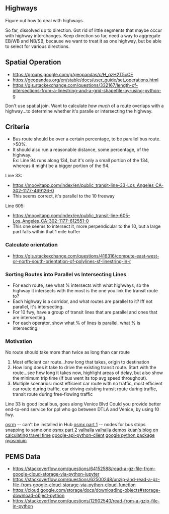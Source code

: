 ## Highways

Figure out how to deal with highways.

So far, dissolved up to direction. Got rid of little segments that maybe occur with highway interchanges. Keep direction so far, need a way to aggregate EB/WB and NB/SB, because we want to treat it as one highway, but be able to select for various directions.

## Spatial Operation

* https://groups.google.com/g/geopandas/c/H_qzH2T5cCE
* https://geopandas.org/en/stable/docs/user_guide/set_operations.html
* https://gis.stackexchange.com/questions/332167/length-of-intersections-from-a-linestring-and-a-grid-shapefile-by-using-python-g

Don't use spatial join. Want to calculate *how much* of a route overlaps with a highway...to determine whether it's paralle or intersecting the highway.


## Criteria

* Bus route should be over a certain percentage, to be parallel bus route. >50%.
* It should also run a reasonable distance, some percentage, of the highway.
<br>Ex: Line 94 runs along 134, but it's only a small portion of the 134, whereas it might be a bigger portion of the 94.

Line 33: 
* https://moovitapp.com/index/en/public_transit-line-33-Los_Angeles_CA-302-1177-469126-0
* This seems correct, it's parallel to the 10 freeway

Line 605:
* https://moovitapp.com/index/en/public_transit-line-605-Los_Angeles_CA-302-1177-612551-0
* This one seems to intersect it, more perpendicular to the 10, but a large part falls within that 1 mile buffer

### Calculate orientation

* https://gis.stackexchange.com/questions/416316/compute-east-west-or-north-south-orientation-of-polylines-sf-linestring-in-r

### Sorting Routes into Parallel vs Intersecting Lines
* For each route, see what % intersects with what highways, so the highway it intersects with the most is the one you link the transit route to?
* Each highway is a corridor, and what routes are parallel to it? Iff not parallel, it's intersecting.
* For 10 fwy, have a group of transit lines that are parallel and ones that are intersecting.
* For each operator, show what % of lines is parallel, what % is intersecting.

### Motivation
No route should take more than twice as long than car route
1. Most efficient car route...how long that takes, origin to destination
1. How long does it take to drive the existing transit route. Start with the route...see how long it takes now, highlight areas of delay, but also show the minimum trip time (if bus went its top avg speed throughout).
1. Multiple scenarios: most efficient car route with no traffic, most efficient car route during traffic, car driving existing transit route during traffic, transit route during free-flowing traffic

Line 33 is good local bus, goes along Venice Blvd
Could you provide better end-to-end service for ppl who go between DTLA and Venice, by using 10 fwy.


[osrm](https://github.com/vaclavdekanovsky/data-analysis-in-examples/blob/master/Maps/Driving%20Distance/Driving%20Distance%20between%20two%20places.ipynb) -- can't be installed in Hub
[osmx part 1](https://towardsdatascience.com/driving-distance-between-two-or-more-places-in-python-89779d691def) -- nodes for bus stops snapping to same one
[osmx part 2](https://towardsdatascience.com/how-to-calculate-travel-time-for-any-location-in-the-world-56ce639511f)
[valhalla](https://github.com/valhalla/valhalla)
[valhalla demos](https://github.com/valhalla/demos)
[kuan's blog on calculating travel time](http://kuanbutts.com/2020/09/12/raptor-simple-example/)
[google-api-python-client](https://github.com/googleapis/google-api-python-client/blob/main/docs/batch.md)
[google python package](https://github.com/googlemaps/google-maps-services-python)
[pyosmium](https://github.com/osmcode/pyosmium)

## PEMS Data
* https://stackoverflow.com/questions/64152588/read-a-gz-file-from-google-cloud-storage-via-python-jupyter
* https://stackoverflow.com/questions/62500248/unzip-and-read-a-gz-file-from-google-cloud-storage-via-python-cloud-function
* https://cloud.google.com/storage/docs/downloading-objects#storage-download-object-python
* https://stackoverflow.com/questions/12902540/read-from-a-gzip-file-in-python